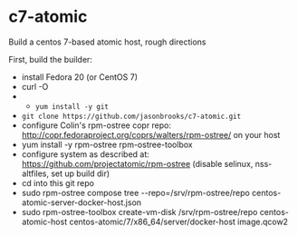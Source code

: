 c7-atomic
=========

Build a centos 7-based atomic host, rough directions

First, build the builder:

* install Fedora 20 (or CentOS 7)
* curl -O 
* * `yum install -y git`
* `git clone https://github.com/jasonbrooks/c7-atomic.git`
* configure Colin's rpm-ostree copr repo: http://copr.fedoraproject.org/coprs/walters/rpm-ostree/ on your host
* yum install -y rpm-ostree rpm-ostree-toolbox
* configure system as described at: https://github.com/projectatomic/rpm-ostree (disable selinux, nss-altfiles, set up build dir)
* cd into this git repo
* sudo rpm-ostree compose tree --repo=/srv/rpm-ostree/repo centos-atomic-server-docker-host.json
* sudo rpm-ostree-toolbox create-vm-disk /srv/rpm-ostree/repo centos-atomic-host centos-atomic/7/x86_64/server/docker-host image.qcow2
